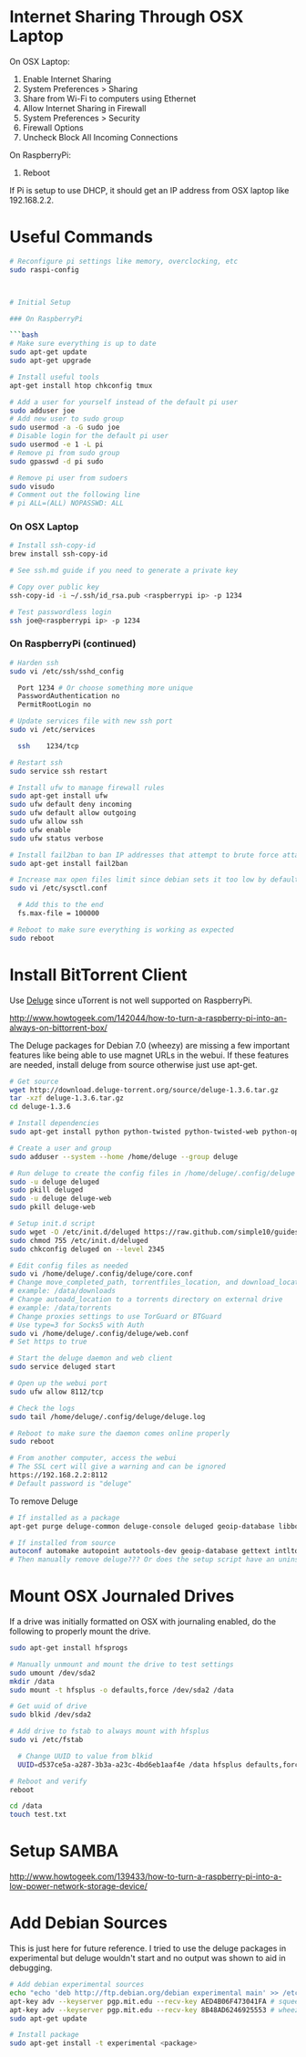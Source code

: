 # Internet Sharing Through OSX Laptop

On OSX Laptop:

1. Enable Internet Sharing
  1. System Preferences > Sharing
  2. Share from Wi-Fi to computers using Ethernet
2. Allow Internet Sharing in Firewall
  1. System Preferences > Security
  2. Firewall Options
  3. Uncheck Block All Incoming Connections

On RaspberryPi:

1. Reboot

If Pi is setup to use DHCP, it should get an IP address from OSX laptop like 192.168.2.2.


# Useful Commands

```bash
# Reconfigure pi settings like memory, overclocking, etc
sudo raspi-config



# Initial Setup

### On RaspberryPi

```bash
# Make sure everything is up to date
sudo apt-get update
sudo apt-get upgrade

# Install useful tools
apt-get install htop chkconfig tmux

# Add a user for yourself instead of the default pi user
sudo adduser joe
# Add new user to sudo group
sudo usermod -a -G sudo joe
# Disable login for the default pi user
sudo usermod -e 1 -L pi
# Remove pi from sudo group
sudo gpasswd -d pi sudo

# Remove pi user from sudoers
sudo visudo
# Comment out the following line
# pi ALL=(ALL) NOPASSWD: ALL
```


### On OSX Laptop

```bash
# Install ssh-copy-id
brew install ssh-copy-id

# See ssh.md guide if you need to generate a private key

# Copy over public key
ssh-copy-id -i ~/.ssh/id_rsa.pub <raspberrypi ip> -p 1234

# Test passwordless login
ssh joe@<raspberrypi ip> -p 1234
```


### On RaspberryPi (continued)

```bash
# Harden ssh
sudo vi /etc/ssh/sshd_config

  Port 1234 # Or choose something more unique
  PasswordAuthentication no
  PermitRootLogin no

# Update services file with new ssh port
sudo vi /etc/services

  ssh    1234/tcp

# Restart ssh
sudo service ssh restart

# Install ufw to manage firewall rules
sudo apt-get install ufw
sudo ufw default deny incoming
sudo ufw default allow outgoing
sudo ufw allow ssh
sudo ufw enable
sudo ufw status verbose

# Install fail2ban to ban IP addresses that attempt to brute force attach ssh
sudo apt-get install fail2ban

# Increase max open files limit since debian sets it too low by default
sudo vi /etc/sysctl.conf

  # Add this to the end
  fs.max-file = 100000

# Reboot to make sure everything is working as expected
sudo reboot
```


# Install BitTorrent Client

Use [Deluge](http://deluge-torrent.org/) since uTorrent is not well supported on RaspberryPi.

http://www.howtogeek.com/142044/how-to-turn-a-raspberry-pi-into-an-always-on-bittorrent-box/

The Deluge packages for Debian 7.0 (wheezy) are missing a few important features like being 
able to use magnet URLs in the webui. If these features are needed, install deluge from 
source otherwise just use apt-get.

```bash
# Get source
wget http://download.deluge-torrent.org/source/deluge-1.3.6.tar.gz
tar -xzf deluge-1.3.6.tar.gz
cd deluge-1.3.6

# Install dependencies
sudo apt-get install python python-twisted python-twisted-web python-openssl python-simplejson python-setuptools intltool python-xdg python-chardet geoip-database python-libtorrent python-notify python-pygame python-glade2 librsvg2-common xdg-utils python-mako 

# Create a user and group
sudo adduser --system --home /home/deluge --group deluge

# Run deluge to create the config files in /home/deluge/.config/deluge
sudo -u deluge deluged
sudo pkill deluged
sudo -u deluge deluge-web
sudo pkill deluge-web

# Setup init.d script
sudo wget -O /etc/init.d/deluged https://raw.github.com/simple10/guides/master/etc/init.d/deluged
sudo chmod 755 /etc/init.d/deluged
sudo chkconfig deluged on --level 2345

# Edit config files as needed
sudo vi /home/deluge/.config/deluge/core.conf
# Change move_completed_path, torrentfiles_location, and download_location to use external drive
# example: /data/downloads
# Change autoadd_location to a torrents directory on external drive
# example: /data/torrents
# Change proxies settings to use TorGuard or BTGuard
# Use type=3 for Socks5 with Auth
sudo vi /home/deluge/.config/deluge/web.conf
# Set https to true

# Start the deluge daemon and web client
sudo service deluged start

# Open up the webui port
sudo ufw allow 8112/tcp

# Check the logs
sudo tail /home/deluge/.config/deluge/deluge.log

# Reboot to make sure the daemon comes online properly
sudo reboot

# From another computer, access the webui
# The SSL cert will give a warning and can be ignored
https://192.168.2.2:8112
# Default password is "deluge"
```


To remove Deluge

```bash
# If installed as a package
apt-get purge deluge-common deluge-console deluged geoip-database libboost-filesystem1.49.0 libboost-python1.49.0 libboost-system1.49.0 libboost-thread1.49.0 libgeoip1 libtorrent-rasterbar6 python-chardet python-libtorrent python-openssl python-pam python-pkg-resources python-serial python-twisted-bin python-twisted-core python-twisted-web python-xdg python-zope.interface deluge-web python-mako python-markupsafe

# If installed from source
autoconf automake autopoint autotools-dev geoip-database gettext intltool javascript-common libboost-filesystem1.49.0 libboost-python1.49.0 libboost-system1.49.0 libboost-thread1.49.0 libencode-locale-perl libfile-listing-perl libfont-afm-perl libgeoip1 libgettextpo0 libhtml-form-perl libhtml-format-perl libhtml-parser-perl libhtml-tagset-perl libhtml-tree-perl libhttp-cookies-perl libhttp-daemon-perl libhttp-date-perl libhttp-message-perl libhttp-negotiate-perl libio-socket-ip-perl libio-socket-ssl-perl libjs-jquery liblwp-mediatypes-perl liblwp-protocol-https-perl libmailtools-perl libnet-http-perl libnet-ssleay-perl libsocket-perl libtorrent-rasterbar6 libunistring0 liburi-perl libwww-perl libwww-robotrules-perl libxml-parser-perl m4 python-cairo python-chardet python-crypto python-glade2 python-gobject-2 python-gtk2 python-libtorrent python-mako python-markupsafe python-notify python-openssl python-pam python-pkg-resources python-pyasn1 python-serial python-setuptools python-simplejson python-twisted python-twisted-bin python-twisted-conch python-twisted-core python-twisted-lore python-twisted-mail python-twisted-names python-twisted-news python-twisted-runner python-twisted-web python-twisted-words python-xdg python-zope.interface wwwconfig-common  
# Then manually remove deluge??? Or does the setup script have an uninstall???
```


# Mount OSX Journaled Drives

If a drive was initially formatted on OSX with journaling enabled, do the following
to properly mount the drive.

```bash
sudo apt-get install hfsprogs

# Manually unmount and mount the drive to test settings
sudo umount /dev/sda2
mkdir /data
sudo mount -t hfsplus -o defaults,force /dev/sda2 /data

# Get uuid of drive
sudo blkid /dev/sda2

# Add drive to fstab to always mount with hfsplus
sudo vi /etc/fstab

  # Change UUID to value from blkid
  UUID=d537ce5a-a287-3b3a-a23c-4bd6eb1aaf4e /data hfsplus defaults,force 0 0

# Reboot and verify
reboot

cd /data
touch test.txt
```


# Setup SAMBA

http://www.howtogeek.com/139433/how-to-turn-a-raspberry-pi-into-a-low-power-network-storage-device/



# Add Debian Sources

This is just here for future reference. I tried to use the deluge packages in experimental
but deluge wouldn't start and no output was shown to aid in debugging.

```bash
# Add debian experimental sources
echo "echo 'deb http://ftp.debian.org/debian experimental main' >> /etc/apt/sources.list" | sudo sh
apt-key adv --keyserver pgp.mit.edu --recv-key AED4B06F473041FA # squeeze
apt-key adv --keyserver pgp.mit.edu --recv-key 8B48AD6246925553 # wheezy
sudo apt-get update

# Install package
sudo apt-get install -t experimental <package>
```


